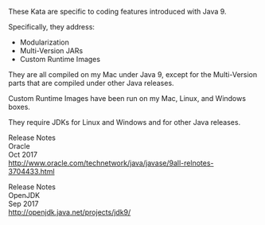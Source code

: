 These Kata are specific to coding features introduced with Java 9.

Specifically, they address:

- Modularization
- Multi-Version JARs
- Custom Runtime Images

They are all compiled on my Mac under Java 9,
except for the Multi-Version parts that are compiled under other Java releases.

Custom Runtime Images have been run on my Mac, Linux, and Windows boxes.

They require JDKs for Linux and Windows and for other Java releases.

Release Notes  
Oracle  
Oct 2017  
http://www.oracle.com/technetwork/java/javase/9all-relnotes-3704433.html

Release Notes  
OpenJDK  
Sep 2017  
http://openjdk.java.net/projects/jdk9/

